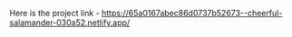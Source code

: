 Here is the project link - https://65a0167abec86d0737b52673--cheerful-salamander-030a52.netlify.app/
